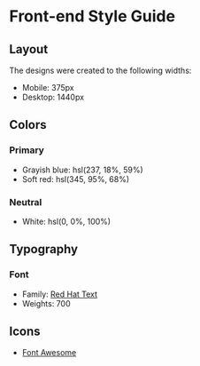 # Front-end Style Guide

## Layout

The designs were created to the following widths:

- Mobile: 375px
- Desktop: 1440px

## Colors

### Primary

- Grayish blue: hsl(237, 18%, 59%)
- Soft red: hsl(345, 95%, 68%)

### Neutral

- White: hsl(0, 0%, 100%)

## Typography

### Font

- Family: [Red Hat Text](https://fonts.google.com/specimen/Red+Hat+Text)
- Weights: 700

## Icons

- [Font Awesome](https://fontawesome.com)